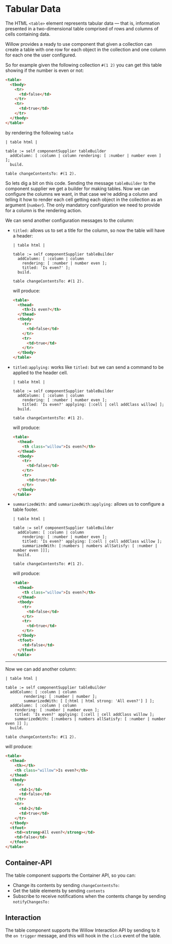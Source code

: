 # Tabular Data

The HTML `<table>` element represents tabular data — that is, information
presented in a two-dimensional table comprised of rows and columns of cells
containing data.

Willow provides a ready to use component that given a collection can create a
table with one row for each object in the collection and one column for each one
the user configured.

So for example given the following collection `#(1 2)` you can get this table
showing if the number is even or not:

```HTML
<table>
  <tbody>
    <tr>
      <td>false</td>
    </tr>
    <tr>
      <td>true</td>
    </tr>
  </tbody>
</table>
```

by rendering the following `table`

```smalltalk
| table html |

table := self componentSupplier tableBuilder
  addColumn: [ :column | column rendering: [ :number | number even ] ];
  build.

table changeContentsTo: #(1 2).
```

So lets dig a bit on this code. Sending the message `tableBuilder` to the
component supplier we get a builder for making tables. Now we can configure the
columns we want, in that case we're adding a column and telling it how to render
each cell getting each object in the collection as an argument (`number`). The
only mandatory configuration we need to provide for a column is the rendering action.

We can send another configuration messages to the column:

- `titled:` allows us to set a title for the column, so now the table will have
  a header:

  ```smalltalk
  | table html |

  table := self componentSupplier tableBuilder
    addColumn: [ :column | column
      rendering: [ :number | number even ];
      titled: 'Is even?' ];
    build.

  table changeContentsTo: #(1 2).
  ```

  will produce:

  ```HTML
  <table>
    <thead>
      <th>Is even?</th>
    </thead>
    <tbody>
      <tr>
        <td>false</td>
      </tr>
      <tr>
        <td>true</td>
      </tr>
    </tbody>
  </table>
  ```

- `titled:applying:` works like `titled:` but we can send a command to be
  applied to the header cell.

  ```smalltalk
  | table html |

  table := self componentSupplier tableBuilder
    addColumn: [ :column | column
      rendering: [ :number | number even ];
      titled: 'Is even?' applying: [:cell | cell addClass willow] ];
    build.

  table changeContentsTo: #(1 2).
  ```

  will produce:

  ```HTML
  <table>
    <thead>
      <th class="willow">Is even?</th>
    </thead>
    <tbody>
      <tr>
        <td>false</td>
      </tr>
      <tr>
        <td>true</td>
      </tr>
    </tbody>
  </table>
  ```

- `summarizedWith:` and `summarizedWith:applying:` allows us to configure a
  table footer.

  ```smalltalk
  | table html |

  table := self componentSupplier tableBuilder
    addColumn: [ :column | column
      rendering: [ :number | number even ];
      titled: 'Is even?' applying: [:cell | cell addClass willow ];
      summarizedWith: [:numbers | numbers allSatisfy: [ :number | number even ]]];
    build.

  table changeContentsTo: #(1 2).
  ```

  will produce:

  ```HTML
  <table>
    <thead>
      <th class="willow">Is even?</th>
    </thead>
    <tbody>
      <tr>
        <td>false</td>
      </tr>
      <tr>
        <td>true</td>
      </tr>
    </tbody>
    <tfoot>
      <td>false</td>
    </tfoot>
  </table>
  ```

---

Now we can add another column:

```smalltalk
| table html |

table := self componentSupplier tableBuilder
  addColumn: [ :column | column
        rendering: [ :number | number ];
        summarizedWith: [ [:html | html strong: 'All even?'] ] ];
  addColumn: [ :column | column
    rendering: [ :number | number even ];
    titled: 'Is even?' applying: [:cell | cell addClass willow ];
    summarizedWith: [:numbers | numbers allSatisfy: [ :number | number even ]] ];
  build.

table changeContentsTo: #(1 2).
```

will produce:

```HTML
<table>
  <thead>
    <th></th>
    <th class="willow">Is even?</th>
  </thead>
  <tbody>
    <tr>
      <td>1</td>
      <td>false</td>
    </tr>
    <tr>
      <td>2</td>
      <td>true</td>
    </tr>
  </tbody>
  <tfoot>
    <td><strong>All even?</strong></td>
    <td>false</td>
  </tfoot>
</table>
```

## Container-API

The table component supports the Container API, so you can:

- Change its contents by sending `changeContentsTo:`
- Get the table elements by sending `contents`
- Subscribe to receive notifications when the contents change by sending `notifyChangesTo:`

## Interaction

The table component supports the Willow Interaction API by sending to it the
`on trigger` message, and this will hook in the `click` event of the table.
